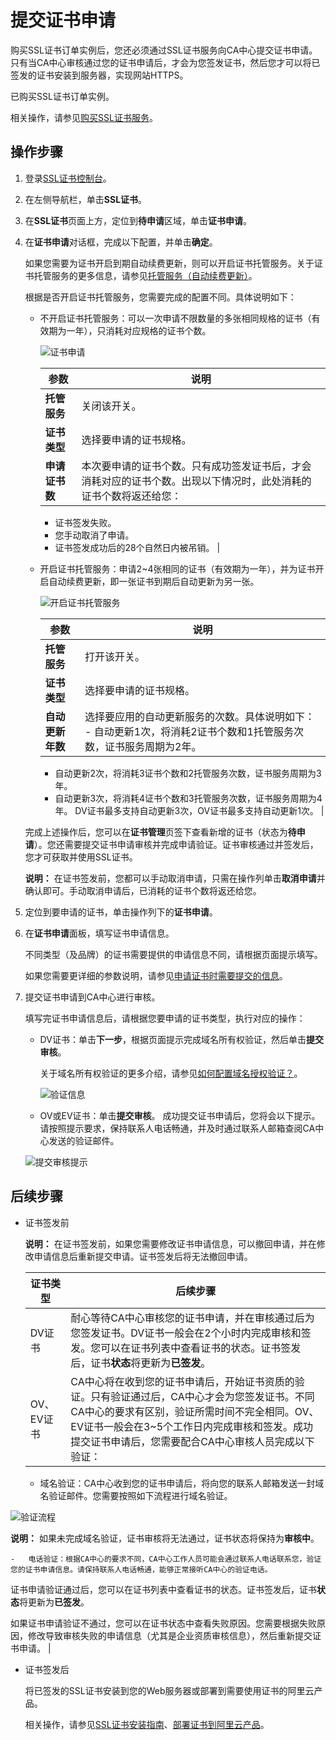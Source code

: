 # 提交证书申请

购买SSL证书订单实例后，您还必须通过SSL证书服务向CA中心提交证书申请。只有当CA中心审核通过您的证书申请后，才会为您签发证书，然后您才可以将已签发的证书安装到服务器，实现网站HTTPS。

已购买SSL证书订单实例。

相关操作，请参见[购买SSL证书服务](/cn.zh-CN/证书购买/购买SSL证书服务.md)。

## 操作步骤

1.  登录[SSL证书控制台](https://yundunnext.console.aliyun.com/?p=cas)。

2.  在左侧导航栏，单击**SSL证书**。

3.  在**SSL证书**页面上方，定位到**待申请**区域，单击**证书申请**。

4.  在**证书申请**对话框，完成以下配置，并单击**确定**。

    如果您需要为证书开启到期自动续费更新，则可以开启证书托管服务。关于证书托管服务的更多信息，请参见[托管服务（自动续费更新）](/cn.zh-CN/证书托管与续费/概述.md)。

    根据是否开启证书托管服务，您需要完成的配置不同。具体说明如下：

    -   不开启证书托管服务：可以一次申请不限数量的多张相同规格的证书（有效期为一年），只消耗对应规格的证书个数。

        ![证书申请](https://static-aliyun-doc.oss-accelerate.aliyuncs.com/assets/img/zh-CN/0782198161/p179544.png)

        |参数|说明|
        |--|--|
        |**托管服务**|关闭该开关。|
        |**证书类型**|选择要申请的证书规格。|
        |**申请证书数**|本次要申请的证书个数。只有成功签发证书后，才会消耗对应的证书个数。出现以下情况时，此处消耗的证书个数将返还给您：

        -   证书签发失败。
        -   您手动取消了申请。
        -   证书签发成功后的28个自然日内被吊销。 |

    -   开启证书托管服务：申请2~4张相同的证书（有效期为一年），并为证书开启自动续费更新，即一张证书到期后自动更新为另一张。

        ![开启证书托管服务](https://static-aliyun-doc.oss-accelerate.aliyuncs.com/assets/img/zh-CN/0782198161/p206907.png)

        |参数|说明|
        |--|--|
        |**托管服务**|打开该开关。|
        |**证书类型**|选择要申请的证书规格。|
        |**自动更新年数**|选择要应用的自动更新服务的次数。具体说明如下：        -   自动更新1次，将消耗2证书个数和1托管服务次数，证书服务周期为2年。
        -   自动更新2次，将消耗3证书个数和2托管服务次数，证书服务周期为3年。
        -   自动更新3次，将消耗4证书个数和3托管服务次数，证书服务周期为4年。
DV证书最多支持自动更新3次，OV证书最多支持自动更新1次。 |

    完成上述操作后，您可以在**证书管理**页签下查看新增的证书（状态为**待申请**）。您还需要提交证书申请审核并完成申请验证。证书审核通过并签发后，您才可获取并使用SSL证书。

    **说明：** 在证书签发前，您都可以手动取消申请，只需在操作列单击**取消申请**并确认即可。手动取消申请后，已消耗的证书个数将返还给您。

5.  定位到要申请的证书，单击操作列下的**证书申请**。

6.  在**证书申请**面板，填写证书申请信息。

    不同类型（及品牌）的证书需要提供的申请信息不同，请根据页面提示填写。

    如果您需要更详细的参数说明，请参见[申请证书时需要提交的信息](/cn.zh-CN/证书申请/申请证书时需要提交的信息.md)。

7.  提交证书申请到CA中心进行审核。

    填写完证书申请信息后，请根据您要申请的证书类型，执行对应的操作：

    -   DV证书：单击**下一步**，根据页面提示完成域名所有权验证，然后单击**提交审核**。

        关于域名所有权验证的更多介绍，请参见[如何配置域名授权验证？](/cn.zh-CN/证书申请/常见问题/如何配置域名授权验证？.md)。

        ![验证信息](https://static-aliyun-doc.oss-accelerate.aliyuncs.com/assets/img/zh-CN/9028800161/p211274.png)

    -   OV或EV证书：单击**提交审核**。
    成功提交证书申请后，您将会以下提示。请按照提示要求，保持联系人电话畅通，并及时通过联系人邮箱查阅CA中心发送的验证邮件。

    ![提交审核提示](https://static-aliyun-doc.oss-accelerate.aliyuncs.com/assets/img/zh-CN/9028800161/p211277.png)


## 后续步骤

-   证书签发前

    **说明：** 在证书签发前，如果您需要修改证书申请信息，可以撤回申请，并在修改申请信息后重新提交申请。证书签发后将无法撤回申请。

    |证书类型|后续步骤|
    |----|----|
    |DV证书|耐心等待CA中心审核您的证书申请，并在审核通过后为您签发证书。DV证书一般会在2个小时内完成审核和签发。您可以在证书列表中查看证书的状态。证书签发后，证书**状态**将更新为**已签发**。 |
    |OV、EV证书|CA中心将在收到您的证书申请后，开始证书资质的验证。只有验证通过后，CA中心才会为您签发证书。不同CA中心的要求有区别，验证所需时间不完全相同。OV、EV证书一般会在3~5个工作日内完成审核和签发。成功提交证书申请后，您需要配合CA中心审核人员完成以下验证：

    -   域名验证：CA中心收到您的证书申请后，将向您的联系人邮箱发送一封域名验证邮件。您需要按照如下流程进行域名验证。

![验证流程](https://static-aliyun-doc.oss-accelerate.aliyuncs.com/assets/img/zh-CN/4377029951/p6087.jpg)

**说明：** 如果未完成域名验证，证书审核将无法通过，证书状态将保持为**审核中**。

    -   电话验证：根据CA中心的要求不同，CA中心工作人员可能会通过联系人电话联系您，验证您的证书申请信息。请保持联系人电话畅通，能够正常接听CA中心的验证电话。
证书申请验证通过后，您可以在证书列表中查看证书的状态。证书签发后，证书**状态**将更新为**已签发**。

如果证书申请验证不通过，您可以在证书状态中查看失败原因。您需要根据失败原因，修改导致审核失败的申请信息（尤其是企业资质审核信息），然后重新提交证书申请。 |

-   证书签发后

    将已签发的SSL证书安装到您的Web服务器或部署到需要使用证书的阿里云产品。

    相关操作，请参见[SSL证书安装指南](/cn.zh-CN/证书安装/SSL证书安装指南.md)、[部署证书到阿里云产品](/cn.zh-CN/证书安装/部署证书到阿里云产品.md)。


